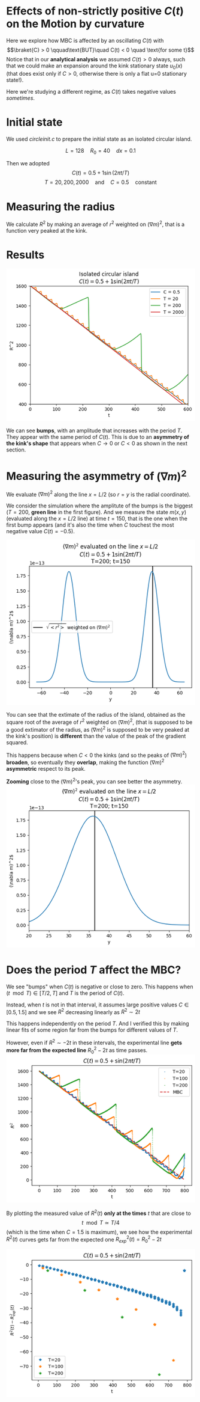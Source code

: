 # Effects of non-strictly positive $C(t)$ on the Motion by curvature

Here we explore how MBC is affected by an oscillating $C(t)$ with 
$$\braket{C} > 0 \qquad\text{BUT}\quad C(t) < 0 \quad \text{for some t}$$
Notice that in our **analytical analysis** we assumed $C(t)>0$ always, such that we could make an expansion around the kink stationary state $u_0(x)$ (that does exist only if $C>0$, otherwise there is only a flat u=0 stationary state!).

Here we're studying a different regime, as $C(t)$ takes negative values _sometimes_.


# Initial state
We used _circleinit.c_ to prepare the initial state as an isolated circular island.

$$L = 128\quad R_0 = 40 \quad dx = 0.1$$

Then we adopted
$$C(t) = 0.5 + 1\sin(2\pi t/T)$$
$$T = 20, 200, 2000 \quad \text{and}\quad C=0.5\quad\text{constant}$$

# Measuring the radius
We calculate $R^2$ by making an average of $r^2$ weighted on $(\nabla m)^2$, that is a function very peaked at the kink.

# Results
![circular_island_C_negative_oscillating](bumps.png?raw=true)

We can see **bumps**, with an amplitude that increases with the period $T$. They appear with the same period of $C(t)$. This is due to an **asymmetry of the kink's shape** that appears when $C\rightarrow 0$ or $C<0$ as shown in the next section.

# Measuring the asymmetry of $(\nabla m)^2$
We evaluate $(\nabla m)^2$ along the line $x=L/2$ (so $r=y$ is the radial coordinate).

We consider the simulation where the amplitute of the bumps is the biggest ($T=200$, **green line** in the first figure). And we measure the state $m(x,y)$ (evaluated along the $x=L/2$ line) at time $t=150$, that is the one when the first bump appears (and it's also the time when $C$ touchest the most negative value $C(t)=-0.5$).

![asymmetryBIG](grad2%20asymmetry/1D%20slice.png?raw=true)

You can see that the extimate of the radius of the island, obtained as the square root of the average of $r^2$ weighted on $(\nabla m)^2$, (that is supposed to be a good extimator of the radius, as $(\nabla m)^2$ is supposed to be very peaked at the kink's position) is **different** than the value of the peak of the gradient squared.

This happens because when $C<0$ the kinks (and so the peaks of $(\nabla m)^2$) **broaden**, so eventually they **overlap**, making the function $(\nabla m)^2$ **asymmetric** respect to its peak.

**Zooming** close to the $(\nabla m)^2$'s peak, you can see better the asymmetry.
![asymmetryBIG](grad2%20asymmetry/zoom_1D_slice.png?raw=true)


# Does the period $T$ affect the MBC?
We see "bumps" when $C(t)$ is negative or close to zero. This happens when $(t\mod T) \in[T/2, T]$ and $T$ is the period of $C(t)$.

Instead, when $t$ is not in that interval, it assumes large positive values $C\in[0.5,1.5]$ and we see $R^2$ decreasing linearly as $R^2\sim 2t$ 

This happens independently on the period $T$. And I verified this by making linear fits of some region far from the bumps for different values of $T$.

However, even if $R^2\sim -2t$ in these intervals, the experimental line **gets more far from the expected line** $R_0^2-2t$ as time passes.
![](longer_bumps.png?raw=true)

By plotting the measured value of $R^2(t)$ **only at the times** $t$ that are close to 
$$t\mod T\simeq T/4$$ 
(which is the time when $C=1.5$ is maximum), we see how the experimental $R^2(t)$ curves gets far from the expected one $R^2_{exp}(t)=R_0^2-2t$

![](t=T4.png?raw=true)
